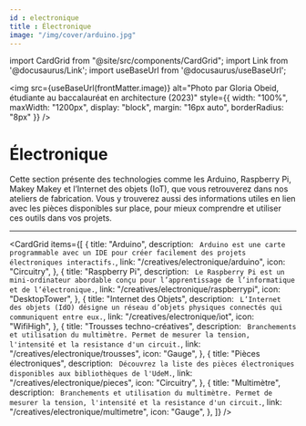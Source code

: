```yaml
---
id : electronique
title : Électronique
image: "/img/cover/arduino.jpg"
---
```


import CardGrid from "@site/src/components/CardGrid";
import Link from '@docusaurus/Link';
import useBaseUrl from '@docusaurus/useBaseUrl';

<img 
  src={useBaseUrl(frontMatter.image)} 
  alt="Photo par Gloria Obeid, étudiante au baccalauréat en architecture (2023)"
  style={{
    width: "100%",
    maxWidth: "1200px",
    display: "block",
    margin: "16px auto",
    borderRadius: "8px"
  }} 
/>

# Électronique

Cette section présente des technologies comme les Arduino, Raspberry Pi, Makey Makey et l’Internet des objets (IoT), que vous retrouverez dans nos ateliers de fabrication. Vous y trouverez aussi des informations utiles en lien avec les pièces disponibles sur place, pour mieux comprendre et utiliser ces outils dans vos projets.

---


<CardGrid
  items={[
    {
      title: "Arduino",
      description: `
      Arduino est une carte programmable avec un IDE pour créer facilement des projets électroniques interactifs.`,
      link: "/creatives/electronique/arduino",
      icon: "Circuitry",
    },
    {
      title: "Raspberry Pi",
      description: `
      Le Raspberry Pi est un mini-ordinateur abordable conçu pour l’apprentissage de l’informatique et de l’électronique.`,
      link: "/creatives/electronique/raspberrypi",
      icon: "DesktopTower",
    },
    {
      title: "Internet des Objets",
      description: `
      L’Internet des objets (IdO) désigne un réseau d’objets physiques connectés qui communiquent entre eux.`,
      link: "/creatives/electronique/iot",
      icon: "WifiHigh",
    },
    {
      title: "Trousses techno-créatives",
      description: `
      Branchements et utilisation du multimètre. Permet de mesurer la tension, l'intensité et la resistance d'un circuit.`,
      link: "/creatives/electronique/trousses",
      icon: "Gauge",
    },
    {
      title: "Pièces électroniques",
      description: ` Découvrez la liste des pièces électroniques disponibles aux bibliothèques de l'UdeM.`,
      link: "/creatives/electronique/pieces",
      icon: "Circuitry",
    },
    {
      title: "Multimètre",
      description: `
      Branchements et utilisation du multimètre. Permet de mesurer la tension, l'intensité et la resistance d'un circuit.`,
      link: "/creatives/electronique/multimetre",
      icon: "Gauge",
    },
  ]}
/>